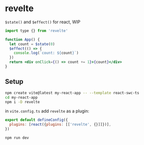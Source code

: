 # revelte

`$state()` and `$effect()` for react, WIP

```jsx
import type {} from 'revelte'

function App() {
  let count = $state(0)
  $effect(() => {
    console.log(`count: ${count}`)
  })
  return <div onClick={() => count += 1}>{count}</div>
}
```

## Setup

```sh
npm create vite@latest my-react-app -- --template react-swc-ts
cd my-react-app
npm i -D revelte
```

in `vite.config.ts` add `revelte` as a plugin:

```js
export default defineConfig({
  plugins: [react({plugins: [['revelte', {}]]})],
})
```

```sh
npm run dev
```
